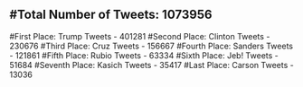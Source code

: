 #Total Number of Tweets: 1073956 
---
#First Place: Trump Tweets - 401281
#Second Place: Clinton Tweets - 230676
#Third Place: Cruz Tweets - 156667
#Fourth Place: Sanders Tweets - 121861
#Fifth Place: Rubio Tweets - 63334
#Sixth Place: Jeb! Tweets - 51684
#Seventh Place: Kasich Tweets - 35417
#Last Place: Carson Tweets - 13036
